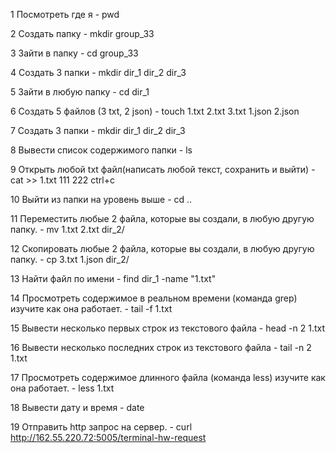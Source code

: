 1  Посмотреть где я - pwd

2  Создать папку -  mkdir group_33

3  Зайти в папку - cd group_33

4  Создать 3 папки - mkdir dir_1 dir_2 dir_3

5  Зайти в любую папку - cd dir_1

6  Создать 5 файлов (3 txt, 2 json) - touch 1.txt 2.txt 3.txt 1.json 2.json

7  Создать 3 папки - mkdir dir_1 dir_2 dir_3

8  Вывести список содержимого папки - ls

9  Открыть любой txt файл(написать любой текст, сохранить и выйти) - cat >> 1.txt  111 222  ctrl+c

10 Выйти из папки на уровень выше - cd ..

11 Переместить любые 2 файла, которые вы создали, в любую другую папку. - mv 1.txt 2.txt dir_2/

12 Скопировать любые 2 файла, которые вы создали, в любую другую папку. - cp 3.txt 1.json dir_2/

13 Найти файл по имени - find dir_1 -name "1.txt"

14 Просмотреть содержимое в реальном времени (команда grep) изучите как она работает. - tail -f 1.txt

15 Вывести несколько первых строк из текстового файла - head -n 2 1.txt

16 Вывести несколько последних строк из текстового файла - tail -n 2 1.txt

17 Просмотреть содержимое длинного файла (команда less) изучите как она работает. -  less 1.txt

18 Вывести дату и время - date

19 Отправить http запрос на сервер. - curl http://162.55.220.72:5005/terminal-hw-request
